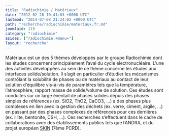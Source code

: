 ```yaml
---
title: "Radiochimie / Matériaux"
date: "2012-02-28 10:41:03 +0000 UTC"
lastmod: "2014-07-08 21:24:02 +0000 UTC"
path: "recherche/radiochimie/materiaux.fr.md"
joomlaid: 119
category: "radiochimie"
asides: ["radiochimie.+menu+"]
layout: "recherche"
---
```

Matériaux est un des 5 thèmes développés par le groupe Radiochimie dont les études concernent principalement l’aval du cycle électronucléaire. L’une des activités développées au sein de ce thème concerne les études aux interfaces solide/solution. Il s’agit en particulier d’étudier les mécanismes contrôlant la solubilité de phases ou de matériaux au contact de leur solution d’équilibre vis-à-vis de paramètres tels que la température, l’atmosphère, rapport masse de solide/volume de solution. Ces études sont conduites sur un large éventail de phases solides depuis des phases simples de références (ex. SiO2, ThO2, CaCO3, …) à des phases plus complexes en lien avec la gestion des déchets (ex. verre, ciment, argile, …) en passant par des phases complexes de références pour ces dernières (ex. illite, bentonite, CSH, …). Ces recherches s’effectuent dans le cadre de collaborations avec des établissements publics tels que l’ANDRA, et du projet européen [SKIN](http://www.emn.fr/z-subatech/skin/) (7ème PCRD).

